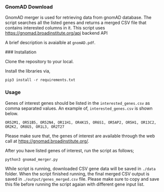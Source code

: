 ### GnomAD Download

GnomAD merger is used for retrieving data from gnomAD database. The script searches all the listed genes and returns a merged CSV file that contains interested columns in it. This script uses https://gnomad.broadinstitute.org/api backend API

A brief description is avaialble at `gnomAD.pdf`.


### Installation

Clone the repository to your local.

Install the libraries via,

`pip3 install -r requirements.txt`

### Usage

Genes of interest genes should be listed in the `interested_genes.csv` as comma separated values. An example of, `interested_genes.csv` is shown below.

```
OR52M1, OR51B5, OR52N4, OR11H1, OR4K15, OR6S1, OR5AP2, OR5H1, OR13C2, OR2K2, OR8G5, OR1L3, OR2T27
```

Please make sure that, the genes of interest are available through the web call at https://gnomad.broadinstitute.org/.

After you have listed genes of interest, run the script as follows;

`python3 gnomad_merger.py`

While script is running, downloaded CSV gene data will be saved in `./data` folder. When the script finished running, the final merged CSV output is saved in `./output/genes_merged.csv` file. Please make sure to copy and save this file before running the script agaian with different gene input list.
